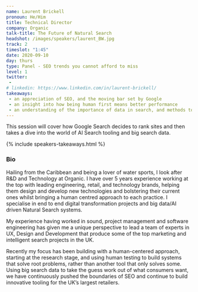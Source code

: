 ```yaml
---
name: Laurent Brickell
pronoun: He/Him
title: Technical Director
company: Organic
talk-title: The Future of Natural Search
headshot: /images/speakers/laurent_BW.jpg
track: 2
timeslot: "1:45"
date: 2020-09-10
day: thurs
type: Panel - SEO trends you cannot afford to miss
level: 1
twitter:
 - 
# linkedin: https://www.linkedin.com/in/laurent-brickell/
takeaways:
 - an appreciation of SEO, and the moving bar set by Google
 - an insight into how being human first means better performance
 - an understanding of the importance of data in search, and methods to manage it
---
```


<p>This session will cover how Google Search decides to rank sites and then takes a dive into the world of AI Search tooling and big search data.</p>

{% include speakers-takeaways.html %}

<h3>Bio</h3>
<p>Hailing from the Caribbean and being a lover of water sports, I look after R&D and Technology at Organic. I have over 5 years experience working at the top with leading engineering, retail, and technology brands, helping them design and develop new technologies and bolstering their current ones whilst bringing a human centred approach to each practice. I specialise in end to end digital transformation projects and big data/AI driven Natural Search systems.

My experience having worked in sound, project management and software engineering has given me a unique perspective to lead a team of experts in UX, Design and Development that produce some of the top marketing and intelligent search projects in the UK.

Recently my focus has been building with a human-centered approach, starting at the research stage, and using human testing to build systems that solve root problems, rather than another tool that only solves some. Using big search data to take the guess work out of what consumers want, we have continuously pushed the boundaries of SEO and continue to build innovative tooling for the UK’s largest retailers.  </p>